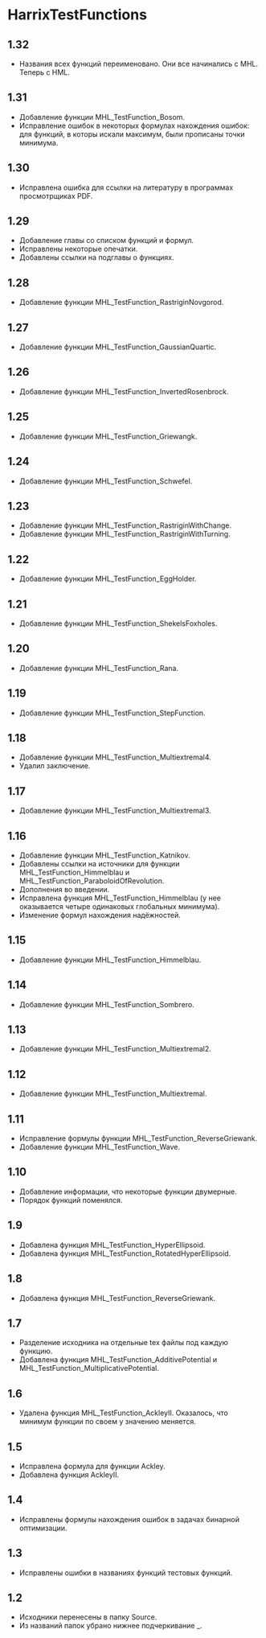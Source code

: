 HarrixTestFunctions
===================

1.32
----
 * Названия всех функций переименовано. Они все начинались с MHL. Теперь с HML.

1.31
----
 * Добавление функции MHL_TestFunction_Bosom.
 * Исправление ошибок в некоторых формулах нахождения ошибок: для функций, в которы искали максимум, были прописаны точки минимума.

1.30
----
 * Исправлена ошибка для ссылки на литературу в программах просмотрщиках PDF.

1.29
----
 * Добавление главы со списком функций и формул.
 * Исправлены некоторые опечатки.
 * Добавлены ссылки на подглавы о функциях.

1.28
----
 * Добавление функции MHL_TestFunction_RastriginNovgorod.

1.27
----
 * Добавление функции MHL_TestFunction_GaussianQuartic.

1.26
----
 * Добавление функции MHL_TestFunction_InvertedRosenbrock.

1.25
----
 * Добавление функции MHL_TestFunction_Griewangk.

1.24
----
 * Добавление функции MHL_TestFunction_Schwefel.

1.23
----
 * Добавление функции MHL_TestFunction_RastriginWithChange.
 * Добавление функции MHL_TestFunction_RastriginWithTurning.

1.22
----
 * Добавление функции MHL_TestFunction_EggHolder.

1.21
----
 * Добавление функции MHL_TestFunction_ShekelsFoxholes.

1.20
----
 * Добавление функции MHL_TestFunction_Rana.

1.19
----
 * Добавление функции MHL_TestFunction_StepFunction.

1.18
----
 * Добавление функции MHL_TestFunction_Multiextremal4.
 * Удалил заключение.

1.17
----
 * Добавление функции MHL_TestFunction_Multiextremal3.

1.16
----
 * Добавление функции MHL_TestFunction_Katnikov.
 * Добавлены ссылки на источники для функции MHL_TestFunction_Himmelblau и MHL_TestFunction_ParaboloidOfRevolution.
 * Дополнения во введении.
 * Исправлена функция MHL_TestFunction_Himmelblau (у нее оказывается четыре одинаковых глобальных минимума).
 * Изменение формул нахождения надёжностей.

1.15
----
 * Добавление функции MHL_TestFunction_Himmelblau.

1.14
----
 * Добавление функции MHL_TestFunction_Sombrero.

1.13
----
 * Добавление функции MHL_TestFunction_Multiextremal2.

1.12
----
 * Добавление функции MHL_TestFunction_Multiextremal.

1.11
----
 * Исправление формулы функции MHL_TestFunction_ReverseGriewank.
 * Добавление функции MHL_TestFunction_Wave.

1.10
----
 * Добавление информации, что некоторые функции двумерные.
 * Порядок функций поменялся.

1.9
---
 * Добавлена функция MHL_TestFunction_HyperEllipsoid.
 * Добавлена функция MHL_TestFunction_RotatedHyperEllipsoid.

1.8
---
 * Добавлена функция MHL_TestFunction_ReverseGriewank.

1.7
---
 * Разделение исходника на отдельные tex файлы под каждую функцию.
 * Добавлена функция MHL_TestFunction_AdditivePotential и MHL_TestFunction_MultiplicativePotential.

1.6
---
 * Удалена функция MHL_TestFunction_AckleyII. Оказалось, что минимум функции по своем у значению меняется.

1.5
---
 * Исправлена формула для функции Ackley.
 * Добавлена функция AckleyII.

1.4
---
 * Исправлены формулы нахождения ошибок в задачах бинарной оптимизации.

1.3
---
 * Исправлены ошибки в названиях функций тестовых функций.

1.2
---
 * Исходники перенесены в папку Source.
 * Из названий папок убрано нижнее подчеркивание _.